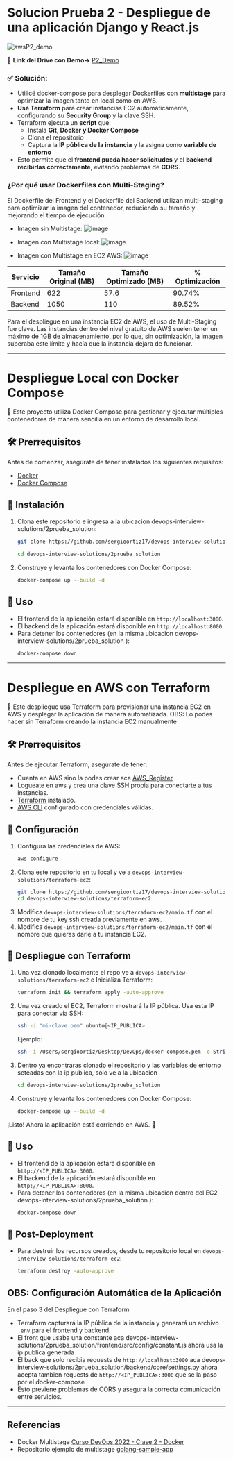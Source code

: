 # Solucion Prueba 2 - Despliegue de una aplicación Django y React.js

![awsP2_demo](https://github.com/user-attachments/assets/80c14f10-014e-4707-bd75-d8b0ad2761b1)

🎥 **Link del Drive con Demo->**  [P2_Demo](https://drive.google.com/file/d/1pOTtSG3o77Xwe8CsJbKS6EoazKq1UI0K/view?usp=sharing)

### **✅ Solución:**  
- Utilicé docker-compose para desplegar Dockerfiles con **multistage** para optimizar la imagen tanto en local como en AWS.  
- **Usé Terraform** para crear instancias EC2 automáticamente, configurando su **Security Group** y la clave SSH.  
- Terraform ejecuta un **script** que:  
  -  Instala **Git, Docker y Docker Compose**  
  -  Clona el repositorio  
  -  Captura la **IP pública de la instancia** y la asigna como **variable de entorno**  
- Esto permite que el **frontend pueda hacer solicitudes** y el **backend recibirlas correctamente**, evitando problemas de **CORS**.

### ¿Por qué usar Dockerfiles con Multi-Staging?
El Dockerfile del Frontend y el Dockerfile del Backend utilizan multi-staging para optimizar la imagen del contenedor, reduciendo su tamaño y mejorando el tiempo de ejecución.

- Imagen sin Multistage:
![image](https://github.com/user-attachments/assets/9bc06a41-3647-4004-99ae-91e1ea58ce1e)

- Imagen con Multistage local:
![image](https://github.com/user-attachments/assets/44351398-e4df-4635-b5bd-b1c6603ee611)
- Imagen con Multistage en EC2 AWS:
![image](https://github.com/user-attachments/assets/fe66bf78-33cc-4de4-b639-8bf0ec5fcebf)


| Servicio  | Tamaño Original (MB) | Tamaño Optimizado (MB) | % Optimización |
|-----------|----------------------|------------------------|----------------|
| Frontend  | 622                  | 57.6                   | 90.74%         |
| Backend   | 1050                 | 110                    | 89.52%         |

Para el despliegue en una instancia EC2 de AWS, el uso de Multi-Staging fue clave. Las instancias dentro del nivel gratuito de AWS suelen tener un máximo de 1GB de almacenamiento, por lo que, sin optimización, la imagen superaba este límite y hacía que la instancia dejara de funcionar.

---

#  Despliegue Local con Docker Compose
📌 Este proyecto utiliza Docker Compose para gestionar y ejecutar múltiples contenedores de manera sencilla en un entorno de desarrollo local.

## 🛠 Prerrequisitos
Antes de comenzar, asegúrate de tener instalados los siguientes requisitos:
- [Docker](https://docs.docker.com/get-docker/)
- [Docker Compose](https://docs.docker.com/compose/install/)

## 🚀 Instalación
1. Clona este repositorio e ingresa a la ubicacion devops-interview-solutions/2prueba_solution:
   ```bash
   git clone https://github.com/sergioortiz17/devops-interview-solutions.git
   ```
   ```bash
   cd devops-interview-solutions/2prueba_solution
   ```
2. Construye y levanta los contenedores con Docker Compose:
   ```bash
   docker-compose up --build -d
   ```

## 📌 Uso
- El frontend de la aplicación estará disponible en `http://localhost:3000`.
- El backend de la aplicación estará disponible en `http://localhost:8000`.
- Para detener los contenedores (en la misma ubicacion devops-interview-solutions/2prueba_solution ):
  ```bash
  docker-compose down
  ```
---

# Despliegue en AWS con Terraform
📌 Este despliegue usa Terraform para provisionar una instancia EC2 en AWS y desplegar la aplicación de manera automatizada.
OBS: Lo podes hacer sin Terraform creando la instancia EC2 manualmente

## 🛠 Prerrequisitos
Antes de ejecutar Terraform, asegúrate de tener:
- Cuenta en AWS sino la podes crear aca [AWS_Register](https://signin.aws.amazon.com/signup?request_type=register)
- Logueate en aws y crea una clave SSH propia para conectarte a tus instancias.
- [Terraform](https://developer.hashicorp.com/terraform/downloads) instalado.
- [AWS CLI](https://aws.amazon.com/cli/) configurado con credenciales válidas.

## 🔧 Configuración
1. Configura las credenciales de AWS:
   ```bash
   aws configure
   ```
2. Clona este repositorio en tu local y ve a `devops-interview-solutions/terraform-ec2`:
   ```bash
   git clone https://github.com/sergioortiz17/devops-interview-solutions.git
   cd devops-interview-solutions/terraform-ec2
   ```
3. Modifica `devops-interview-solutions/terraform-ec2/main.tf` con el nombre de tu key ssh creada previamente en aws.
4. Modifica `devops-interview-solutions/terraform-ec2/main.tf` con el nombre que quieras darle a tu instancia EC2.

## 🚀 Despliegue con Terraform
1. Una vez clonado localmente el repo ve a `devops-interview-solutions/terraform-ec2` e Inicializa Terraform:
   ```bash
   terraform init && terraform apply -auto-approve
   ```
2. Una vez creado el EC2, Terraform mostrará la IP pública. Usa esta IP para conectar vía SSH:
   ```bash
   ssh -i "mi-clave.pem" ubuntu@<IP_PUBLICA>
   ```
   Ejemplo:
   ```bash
   ssh -i /Users/sergioortiz/Desktop/DevOps/docker-compose.pem -o StrictHostKeyChecking=no ec2-user@107.22.81.78
   ```
3. Dentro ya encontraras clonado el repositorio y las variables de entorno seteadas con la ip publica, solo ve a la ubicacion
      ```bash
   cd devops-interview-solutions/2prueba_solution
   ```
4. Construye y levanta los contenedores con Docker Compose:
   ```bash
   docker-compose up --build -d
   ```
¡Listo! Ahora la aplicación está corriendo en AWS. 🚀

## 📌 Uso
- El frontend de la aplicación estará disponible en `http://<IP_PUBLICA>:3000`.
- El backend de la aplicación estará disponible en `http://<IP_PUBLICA>:8000`.
- Para detener los contenedores (en la misma ubicacion dentro del EC2 devops-interview-solutions/2prueba_solution ):
  ```bash
  docker-compose down
  ```
## 📌 Post-Deployment
- Para destruir los recursos creados, desde tu repositorio local en `devops-interview-solutions/terraform-ec2`:
  ```bash
  terraform destroy -auto-approve
  ```
## OBS: Configuración Automática de la Aplicación 
En el paso 3 del Despliegue con Terraform
- Terraform capturará la IP pública de la instancia y generará un archivo `.env` para el frontend y backend.
- El front que usaba una constante aca devops-interview-solutions/2prueba_solution/frontend/src/config/constant.js ahora usa la ip publica generada
- El back que solo recibia requests de  `http://localhost:3000` aca devops-interview-solutions/2prueba_solution/backend/core/settings.py ahora acepta tambien requests de `http://<IP_PUBLICA>:3000` que se la paso por el docker-compose
- Esto previene problemas de CORS y asegura la correcta comunicación entre servicios.


---
## Referencias 
- Docker Multistage [Curso DevOps 2022 - Clase 2 - Docker](https://youtu.be/EkJXacEKNpA?t=5829)
- Repositorio ejemplo de multistage [golang-sample-app](https://github.com/codefresh-contrib/golang-sample-app/blob/master/Dockerfile.multistage)

